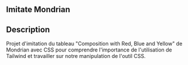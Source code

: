## Imitate Mondrian

## Description
Projet d'imitation du tableau "Composition with Red, Blue and Yellow" de Mondrian avec CSS pour comprendre l'importance de l'utilisation de Tailwind et travailler sur notre manipulation de l'outil CSS.
